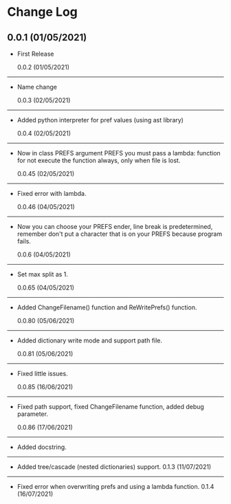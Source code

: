 # Change Log

## 0.0.1 (01/05/2021)

-   First Release

    0.0.2 (01/05/2021)

---

-   Name change

    0.0.3 (02/05/2021)

---

-   Added python interpreter for pref values (using ast library)

    0.0.4 (02/05/2021)

---

-   Now in class PREFS argument PREFS you must pass a lambda: function for not execute the function always, only when file is lost.

    0.0.45 (02/05/2021)

---

-   Fixed error with lambda.

    0.0.46 (04/05/2021)

---

-   Now you can choose your PREFS ender, line break is predetermined, remember don't put a character that is on your PREFS because program fails.

    0.0.6 (04/05/2021)

---

-   Set max split as 1.

    0.0.65 (04/05/2021)

---

-   Added ChangeFilename() function and ReWritePrefs() function.

    0.0.80 (05/06/2021)

---

-   Added dictionary write mode and support path file.

    0.0.81 (05/06/2021)

---

-   Fixed little issues.

    0.0.85 (16/06/2021)

---

-   Fixed path support, fixed ChangeFilename function, added debug parameter.

    0.0.86 (17/06/2021)

---

-   Added docstring.

---

-   Added tree/cascade (nested dictionaries) support.
    0.1.3 (11/07/2021)

---

-   Fixed error when overwriting prefs and using a lambda function.
    0.1.4 (16/07/2021)